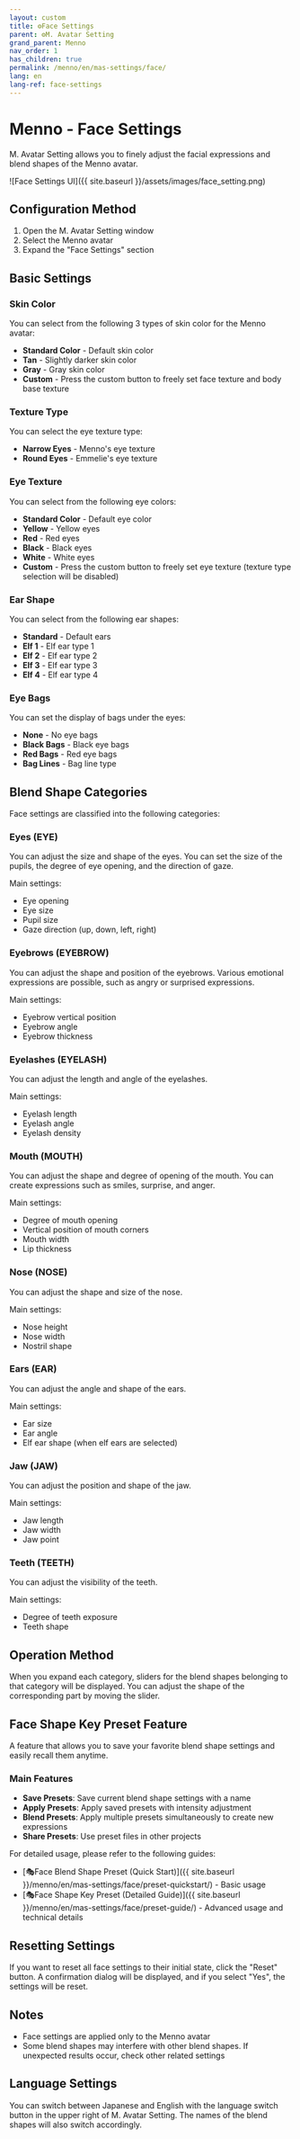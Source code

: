 ```yaml
---
layout: custom
title: ⚙️Face Settings
parent: ⚙️M. Avatar Setting
grand_parent: Menno
nav_order: 1
has_children: true
permalink: /menno/en/mas-settings/face/
lang: en
lang-ref: face-settings
---
```


# Menno - Face Settings

M. Avatar Setting allows you to finely adjust the facial expressions and blend shapes of the Menno avatar.

![Face Settings UI]({{ site.baseurl }}/assets/images/face_setting.png)

## Configuration Method

1. Open the M. Avatar Setting window
2. Select the Menno avatar
3. Expand the "Face Settings" section

## Basic Settings

### Skin Color
You can select from the following 3 types of skin color for the Menno avatar:
- **Standard Color** - Default skin color
- **Tan** - Slightly darker skin color
- **Gray** - Gray skin color
- **Custom** - Press the custom button to freely set face texture and body base texture

### Texture Type
You can select the eye texture type:
- **Narrow Eyes** - Menno's eye texture
- **Round Eyes** - Emmelie's eye texture

### Eye Texture
You can select from the following eye colors:
- **Standard Color** - Default eye color
- **Yellow** - Yellow eyes
- **Red** - Red eyes
- **Black** - Black eyes
- **White** - White eyes
- **Custom** - Press the custom button to freely set eye texture (texture type selection will be disabled)

### Ear Shape
You can select from the following ear shapes:
- **Standard** - Default ears
- **Elf 1** - Elf ear type 1
- **Elf 2** - Elf ear type 2
- **Elf 3** - Elf ear type 3
- **Elf 4** - Elf ear type 4

### Eye Bags
You can set the display of bags under the eyes:
- **None** - No eye bags
- **Black Bags** - Black eye bags
- **Red Bags** - Red eye bags
- **Bag Lines** - Bag line type

## Blend Shape Categories

Face settings are classified into the following categories:

### Eyes (EYE)
You can adjust the size and shape of the eyes. You can set the size of the pupils, the degree of eye opening, and the direction of gaze.

Main settings:
- Eye opening
- Eye size
- Pupil size
- Gaze direction (up, down, left, right)

### Eyebrows (EYEBROW)
You can adjust the shape and position of the eyebrows. Various emotional expressions are possible, such as angry or surprised expressions.

Main settings:
- Eyebrow vertical position
- Eyebrow angle
- Eyebrow thickness

### Eyelashes (EYELASH)
You can adjust the length and angle of the eyelashes.

Main settings:
- Eyelash length
- Eyelash angle
- Eyelash density

### Mouth (MOUTH)
You can adjust the shape and degree of opening of the mouth. You can create expressions such as smiles, surprise, and anger.

Main settings:
- Degree of mouth opening
- Vertical position of mouth corners
- Mouth width
- Lip thickness

### Nose (NOSE)
You can adjust the shape and size of the nose.

Main settings:
- Nose height
- Nose width
- Nostril shape

### Ears (EAR)
You can adjust the angle and shape of the ears.

Main settings:
- Ear size
- Ear angle
- Elf ear shape (when elf ears are selected)

### Jaw (JAW)
You can adjust the position and shape of the jaw.

Main settings:
- Jaw length
- Jaw width
- Jaw point

### Teeth (TEETH)
You can adjust the visibility of the teeth.

Main settings:
- Degree of teeth exposure
- Teeth shape

## Operation Method

When you expand each category, sliders for the blend shapes belonging to that category will be displayed. You can adjust the shape of the corresponding part by moving the slider.

## Face Shape Key Preset Feature

A feature that allows you to save your favorite blend shape settings and easily recall them anytime.

### Main Features
- **Save Presets**: Save current blend shape settings with a name
- **Apply Presets**: Apply saved presets with intensity adjustment
- **Blend Presets**: Apply multiple presets simultaneously to create new expressions
- **Share Presets**: Use preset files in other projects

For detailed usage, please refer to the following guides:
- [🎭Face Blend Shape Preset (Quick Start)]({{ site.baseurl }}/menno/en/mas-settings/face/preset-quickstart/) - Basic usage
- [🎭Face Shape Key Preset (Detailed Guide)]({{ site.baseurl }}/menno/en/mas-settings/face/preset-guide/) - Advanced usage and technical details

## Resetting Settings

If you want to reset all face settings to their initial state, click the "Reset" button. A confirmation dialog will be displayed, and if you select "Yes", the settings will be reset.

## Notes

* Face settings are applied only to the Menno avatar
* Some blend shapes may interfere with other blend shapes. If unexpected results occur, check other related settings

## Language Settings

You can switch between Japanese and English with the language switch button in the upper right of M. Avatar Setting. The names of the blend shapes will also switch accordingly. 